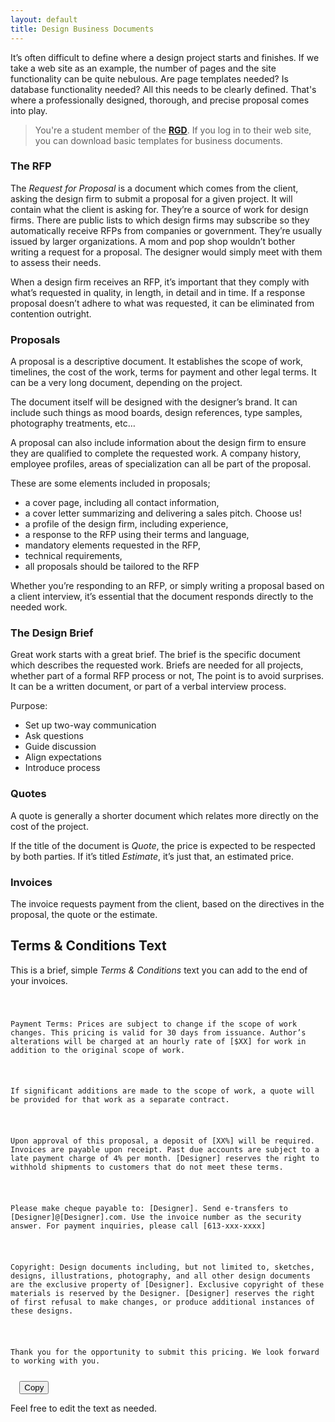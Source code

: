 ```yaml
---
layout: default
title: Design Business Documents
---
```

It’s often difficult to define where a design project starts and finishes. If we take a web site as an example, the number of pages and the site functionality can be quite nebulous. Are page templates needed? Is database functionality needed? All this needs to be clearly defined. That's where a professionally designed, thorough, and precise proposal comes into play.

> You're a student member of the [**RGD**](https://rgd.ca). If you log in to their web site, you can download basic templates for business documents.

### The RFP

The *Request for Proposal* is a document which comes from the client, asking the design firm to submit a proposal for a given project. It will contain what the client is asking for. They’re a source of work for design firms. There are public lists to which design firms may subscribe so they automatically receive RFPs from companies or government. They’re usually issued by larger organizations. A mom and pop shop wouldn’t bother writing a request for a proposal. The designer would simply meet with them to assess their needs.

When a design firm receives an RFP, it’s important that they comply with what’s requested in quality, in length, in detail and in time. If a response proposal doesn’t adhere to what was requested, it can be eliminated from contention outright.

### Proposals

A proposal is a descriptive document. It establishes the scope of work, timelines, the cost of the work, terms for payment and other legal terms. It can be a very long document, depending on the project.

The document itself will be designed with the designer’s brand. It can include such things as mood boards, design references, type samples, photography treatments, etc…

A proposal can also include information about the design firm to ensure they are qualified to complete the requested work. A company history, employee profiles, areas of specialization can all be part of the proposal.

These are some elements included in proposals;

- a cover page, including all contact information,
- a cover letter summarizing and delivering a sales pitch. Choose us!
- a profile of the design firm, including experience,
- a response to the RFP using their terms and language,
- mandatory elements requested in the RFP,
- technical requirements,
- all proposals should be tailored to the RFP

Whether you’re responding to an RFP, or simply writing a proposal based on a client interview, it’s essential that the document responds directly to the needed work.

### The Design Brief

Great work starts with a great brief. The brief is the specific document which describes the requested work. Briefs are needed for all projects, whether part of a formal RFP process or not, The point is to avoid surprises. It can be a written document, or part of a verbal interview process.

Purpose:

- Set up two-way communication
- Ask questions
- Guide discussion
- Align expectations
- Introduce process

### Quotes

A quote is generally a shorter document which relates more directly on the cost of the project.

If the title of the document is *Quote*, the price is expected to be respected by both parties. If it’s titled *Estimate*, it’s just that, an estimated price.

### Invoices

The invoice requests payment from the client, based on the directives in the proposal, the quote or the estimate.

## Terms & Conditions Text

This is a brief, simple *Terms & Conditions* text you can add to the end of your invoices.

<div class="copy-container">
  <code id="text-to-copy">
<p>
Payment Terms: Prices are subject to change if the scope of work changes. This pricing is valid for 30 days from issuance. Author’s alterations will be charged at an hourly rate of [$XX] for work in addition to the original scope of work.
</p>
<p>
If significant additions are made to the scope of work, a quote will be provided for that work as a separate contract.
</p>
<p>
Upon approval of this proposal, a deposit of [XX%] will be required. Invoices are payable upon receipt. Past due accounts are subject to a late payment charge of 4% per month. [Designer] reserves the right to withhold shipments to customers that do not meet these terms.
</p>
<p>
Please make cheque payable to: [Designer]. Send e-transfers to [Designer]@[Designer].com. Use the invoice number as the security answer. For payment inquiries, please call [613-xxx-xxxx]
</p>
<p>
Copyright: Design documents including, but not limited to, sketches, designs, illustrations, photography, and all other design documents are the exclusive property of [Designer]. Exclusive copyright of these materials is reserved by the Designer. [Designer] reserves the right of first refusal to make changes, or produce additional instances of these designs.
</p>
<p>
Thank you for the opportunity to submit this pricing. We look forward to working with you.
</p>
  </code>
  <button class="copy-button" onclick="copyText()">Copy</button>
</div>

Feel free to edit the text as needed.
